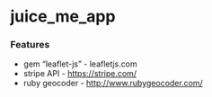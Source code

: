 # juice_me_app

### Features
 * gem “leaflet-js” - leafletjs.com
 * stripe API - https://stripe.com/
 * ruby geocoder - http://www.rubygeocoder.com/
